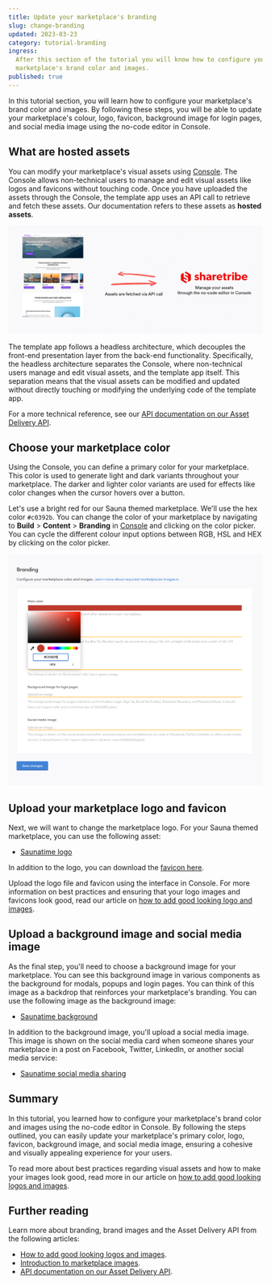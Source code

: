 ```yaml
---
title: Update your marketplace's branding
slug: change-branding
updated: 2023-03-23
category: tutorial-branding
ingress:
  After this section of the tutorial you will know how to configure your
  marketplace's brand color and images.
published: true
---
```


In this tutorial section, you will learn how to configure your
marketplace's brand color and images. By following these steps, you will
be able to update your marketplace's colour, logo, favicon, background
image for login pages, and social media image using the no-code editor
in Console.

## What are hosted assets

You can modify your marketplace's visual assets using
[Console](https://flex-console.sharetribe.com/a/design/branding). The
Console allows non-technical users to manage and edit visual assets like
logos and favicons without touching code. Once you have uploaded the
assets through the Console, the template app uses an API call to
retrieve and fetch these assets. Our documentation refers to these
assets as **hosted assets**.

![Assets](./assets.png)

The template app follows a headless architecture, which decouples the
front-end presentation layer from the back-end functionality.
Specifically, the headless architecture separates the Console, where
non-technical users manage and edit visual assets, and the template app
itself. This separation means that the visual assets can be modified and
updated without directly touching or modifying the underlying code of
the template app.

For a more technical reference, see our
[API documentation on our Asset Delivery API](https://www.sharetribe.com/api-reference/asset-delivery-api.html).

## Choose your marketplace color

Using the Console, you can define a primary color for your marketplace.
This color is used to generate light and dark variants throughout your
marketplace. The darker and lighter color variants are used for effects
like color changes when the cursor hovers over a button.

Let's use a bright red for our Sauna themed marketplace. We'll use the
hex color `#c0392b`. You can change the color of your marketplace by
navigating to **Build** > **Content** > **Branding** in
[Console](https://flex-console.sharetribe.com/a/design/branding) and
clicking on the color picker. You can cycle the different colour input
options between RGB, HSL and HEX by clicking on the color picker.

![Edit your marketplace's primary color in Console](./console-color.png)

## Upload your marketplace logo and favicon

Next, we will want to change the marketplace logo. For your Sauna themed
marketplace, you can use the following asset:

- [Saunatime logo](/tutorial-assets/saunatime-logo.png)

In addition to the logo, you can download the
[favicon here](/tutorial-assets/favicon.png).

Upload the logo file and favicon using the interface in Console. For
more information on best practices and ensuring that your logo images
and favicons look good, read our article on
[how to add good looking logo and images](/operator-guides/how-to-add-good-looking-logos-and-images/).

## Upload a background image and social media image

As the final step, you'll need to choose a background image for your
marketplace. You can see this background image in various components as
the background for modals, popups and login pages. You can think of this
image as a backdrop that reinforces your marketplace's branding. You can
use the following image as the background image:

- [Saunatime background](/tutorial-assets/saunatime-background.png)

In addition to the background image, you'll upload a social media image.
This image is shown on the social media card when someone shares your
marketplace in a post on Facebook, Twitter, LinkedIn, or another social
media service:

- [Saunatime social media sharing](/tutorial-assets/saunatime-social.jpg)

## Summary

In this tutorial, you learned how to configure your marketplace's brand
color and images using the no-code editor in Console. By following the
steps outlined, you can easily update your marketplace's primary color,
logo, favicon, background image, and social media image, ensuring a
cohesive and visually appealing experience for your users.

To read more about best practices regarding visual assets and how to
make your images look good, read more in our article on
[how to add good looking logos and images](/operator-guides/how-to-add-good-looking-logos-and-images/).

## Further reading

Learn more about branding, brand images and the Asset Delivery API from
the following articles:

- [How to add good looking logos and images](/operator-guides/how-to-add-good-looking-logos-and-images/).
- [Introduction to marketplace images](/operator-guides/introduction-to-marketplace-images/).
- [API documentation on our Asset Delivery API](https://www.sharetribe.com/api-reference/asset-delivery-api.html).
